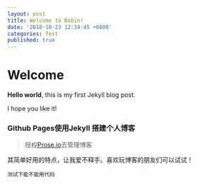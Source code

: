 ```yaml
---
layout: post
title: Welcome to Bobin!
date: '2018-10-23 12:34:45 +0800'
categories: Test
published: true
---
```


# Welcome

**Hello world**, this is my first Jekyll blog post.

I hope you like it!

### Github Pages使用Jekyll 搭建个人博客

> 授权[Prose.io](https://prose.io)去管理博客

其简单好用的特点，让我爱不释手。喜欢玩博客的朋友们可以试试！

```
测试下能不能用代码
```

